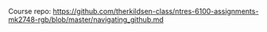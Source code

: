 Course repo: https://github.com/therkildsen-class/ntres-6100-assignments-mk2748-rgb/blob/master/navigating_github.md
